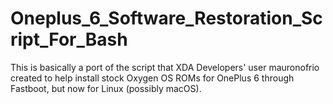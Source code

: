 # Oneplus_6_Software_Restoration_Script_For_Bash
This is basically a port of the script that XDA Developers' user mauronofrio created to help install stock Oxygen OS ROMs for OnePlus 6 through Fastboot, but now for Linux (possibly macOS).
